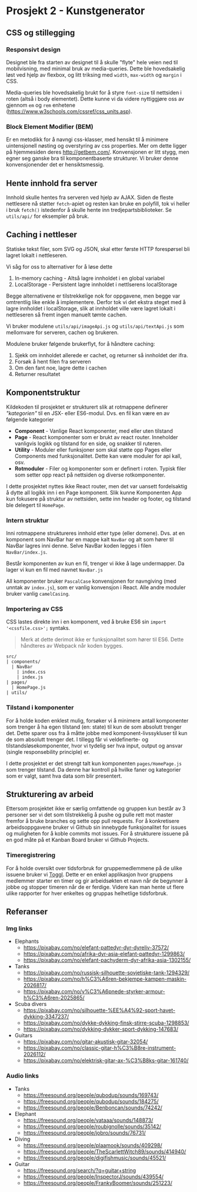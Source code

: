 Prosjekt 2 - Kunstgenerator
===

## CSS og stillegging

### Responsivt design

Designet ble fra starten av designet til å skulle "flyte" hele veien ned til mobilvisning, med minimal bruk av media-queries. Dette ble hovedsakelig løst ved hjelp av flexbox, og litt triksing med `width`, `max-width` og `margin` i CSS.

Media-queries ble hovedsakelig brukt for å styre `font-size` til nettsiden i roten (altså i body elementet). Dette kunne vi da videre nyttiggjøre oss av gjennom `em` og `rem` enhetene (https://www.w3schools.com/cssref/css_units.asp).

### Block Element Modifier (BEM)

Er en metodikk for å navngi css-klasser, med hensikt til å minimere uintensjonell nøsting og overstyring av css properties. Mer om dette ligger på hjemmesiden deres http://getbem.com/. Konvensjonen er litt stygg, men egner seg ganske bra til komponentbaserte strukturer. Vi bruker denne konvensjonender det er hensiktsmessig.

## Hente innhold fra server

Innhold skulle hentes fra serveren ved hjelp av AJAX. Siden de fleste nettlesere nå støtter `fetch`-apiet og resten kan bruke en polyfill, tok vi heller i bruk `fetch()` istedenfor å skulle hente inn tredjepartsbiblioteker. Se `utils/api/` for eksempler på bruk.

## Caching i nettleser

Statiske tekst filer, som SVG og JSON, skal etter første HTTP forespørsel bli lagret lokalt i nettleseren.

Vi såg for oss to alternativer for å løse dette

1. In-memory caching - Altså lagre innholdet i en global variabel
2. LocalStorage - Persistent lagre innholdet i nettlserens localStorage

Begge alternativene er tilstrekkelige nok for oppgavene, men begge var omtrentlig like enkle å implementere. Derfor tok vi det ekstra steget med å lagre innholdet i localStorage, slik at innholdet ville være lagret lokalt i nettleseren så fremt ingen manuelt tømte cachen.

Vi bruker modulene `utils/api/imageApi.js` og `utils/api/textApi.js` som mellomvare for serveren, cachen og brukeren.

Modulene bruker følgende brukerflyt, for å håndtere caching:

1. Sjekk om innholdet allerede er cachet, og returner så innholdet der ifra.
2. Forsøk å hent filen fra serveren
3. Om den fant noe, lagre dette i cachen
4. Returner resultatet

## Komponentstruktur

Kildekoden til prosjektet er strukturert slik at rotmappene definerer _"kategorien"_ til en JSX- eller ES6-modul. Dvs. en fil kan være en av følgende kategorier

- **Component** - Vanlige React komponenter, med eller uten tilstand
- **Page** - React komponenter som er brukt av react router. Inneholder vanligvis logikk og tilstand for en side, og snakker til ruteren.
- **Utility** - Moduler eller funksjoner som skal støtte opp Pages eller Components med funksjonalitet. Dette kan være moduler for api kall, osv.
- **Rotmoduler** - Filer og komponenter som er definert i roten. Typisk filer som setter opp react på nettsiden og diverse rotkomponenter.

I dette prosjektet nyttes ikke React router, men det var uansett fordelsaktig å dytte all logikk inn i en Page komponent. Slik kunne Komponenten App kun fokusere på struktur av nettsiden, sette inn header og footer, og tilstand ble delegert til `HomePage`.

### Intern struktur
Inni rotmappene struktureres innhold etter type (eller domene). Dvs. at en komponent som NavBar har en mappe kalt `NavBar` og alt som hører til NavBar lagres inni denne. Selve NavBar koden legges i filen `NavBar/index.js`.

Består komponenten av kun en fil, trenger vi ikke å lage undermapper. Da lager vi kun en fil med navnet `NavBar.js`

All komponenter bruker `PascalCase` konvensjonen for navngiving (med unntak av `index.js`), som er vanlig konvensjon i React. Alle andre moduler bruker vanlig `camelCasing`.

### Importering av CSS

CSS lastes direkte inn i en komponent, ved å bruke ES6 sin `import '<cssfile.css>';` syntaks. 

> Merk at dette derimot ikke er funksjonalitet som hører til ES6. Dette håndteres av Webpack når koden bygges.

```
src/
| components/
  | NavBar
    | index.css
    | index.js
| pages/
  | HomePage.js
| utils/
```

### Tilstand i komponenter

For å holde koden enklest mulig, forsøker vi å minimere antall komponenter som trenger å ha egen tilstand (en: state) til kun de som absolutt trenger det. Dette sparer oss fra å måtte jobbe med komponent-livssykluser til kun de som absolutt trenger det. I tillegg får vi veldefinerte- og tilstandsløsekomponenter, hvor vi tydelig ser hva input, output og ansvar (single responsebility principle) er.

I dette prosjektet er det strengt talt kun komponenten `pages/HomePage.js` som trenger tilstand. Da denne har kontroll på hvilke faner og kategorier som er valgt, samt hva data som blir presentert.

## Strukturering av arbeid

Ettersom prosjektet ikke er særlig omfattende og gruppen kun består av 3 personer ser vi det som tilstrekkelig å pushe og pulle rett mot master fremfor å bruke branches og sette opp pull requests. For å konkretisere arbeidsoppgavene bruker vi Github sin innebygde funksjonalitet for issues og muligheten for å koble commits mot issues. For å strukturere issuene på en god måte på et Kanban Board bruker vi Github Projects.

### Timeregistrering
For å holde oversikt over tidsforbruk for gruppemedlemmene på de ulike issuene bruker vi [Toggl](https://toggl.com/). Dette er en enkel applikasjon hvor gruppens medlemmer starter en timer og gir arbeidsøkten et navn når de begynner å jobbe og stopper timeren når de er ferdige. Videre kan man hente ut flere ulike rapporter for hver enkeltes og gruppas helhetlige tidsforbruk.

## Referanser

### Img links

* Elephants
    * https://pixabay.com/no/elefant-pattedyr-dyr-dyreliv-37572/
    * https://pixabay.com/no/afrika-dyr-asia-elefant-pattedyr-1299863/
    * https://pixabay.com/no/elefant-pachyderm-dyr-afrika-asia-1302155/
* Tanks
    * https://pixabay.com/no/russisk-silhouette-sovjetiske-tank-1294329/
    * https://pixabay.com/no/h%C3%A6ren-bekjempe-kampen-maskin-2026817/
    * https://pixabay.com/no/v%C3%A6pnede-styrker-armour-h%C3%A6ren-2025865/
* Scuba divers
    * https://pixabay.com/no/silhouette-%EE%A4%92-sport-havet-dykking-3347237/
    * https://pixabay.com/no/dykke-dykking-finsk-stirre-scuba-1298853/
    * https://pixabay.com/no/dykking-dykker-sport-dykking-147683/
* Guitars
    * https://pixabay.com/no/gitar-akustisk-gitar-32054/
    * https://pixabay.com/no/classic-gitar-h%C3%B8re-instrument-2026112/
    * https://pixabay.com/no/elektrisk-gitar-ax-%C3%B8ks-gitar-161740/

### Audio links

* Tanks
    * https://freesound.org/people/qubodup/sounds/169743/
	* https://freesound.org/people/qubodup/sounds/184275/
	* https://freesound.org/people/Benboncan/sounds/74242/
* Elephant
	* https://freesound.org/people/vataaa/sounds/148873/
	* https://freesound.org/people/roubignolle/sounds/35142/
	* https://freesound.org/people/jobro/sounds/76731/
* Diving
	* https://freesound.org/people/plaamook/sounds/409298/
	* https://freesound.org/people/TheScarlettWitch89/sounds/414940/
	* https://freesound.org/people/digifishmusic/sounds/45521/
* Guitar
	* https://freesound.org/search/?q=guitar+string
	* https://freesound.org/people/InspectorJ/sounds/439554/
	* https://freesound.org/people/FrankyBoomer/sounds/251223/






